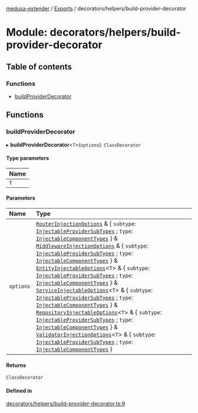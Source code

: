 [medusa-extender](../README.md) / [Exports](../modules.md) / decorators/helpers/build-provider-decorator

# Module: decorators/helpers/build-provider-decorator

## Table of contents

### Functions

- [buildProviderDecorator](decorators_helpers_build_provider_decorator.md#buildproviderdecorator)

## Functions

### buildProviderDecorator

▸ **buildProviderDecorator**<`T`\>(`options`): `ClassDecorator`

#### Type parameters

| Name |
| :------ |
| `T` |

#### Parameters

| Name | Type |
| :------ | :------ |
| `options` | [`RouterInjectionOptions`](core_types.md#routerinjectionoptions) & { `subtype`: [`InjectableProviderSubTypes`](core_types.md#injectableprovidersubtypes) ; `type`: [`InjectableComponentTypes`](core_types.md#injectablecomponenttypes)  } & [`MiddlewareInjectionOptions`](core_types.md#middlewareinjectionoptions) & { `subtype`: [`InjectableProviderSubTypes`](core_types.md#injectableprovidersubtypes) ; `type`: [`InjectableComponentTypes`](core_types.md#injectablecomponenttypes)  } & [`EntityInjectableOptions`](core_types.md#entityinjectableoptions)<`T`\> & { `subtype`: [`InjectableProviderSubTypes`](core_types.md#injectableprovidersubtypes) ; `type`: [`InjectableComponentTypes`](core_types.md#injectablecomponenttypes)  } & [`ServiceInjectableOptions`](core_types.md#serviceinjectableoptions)<`T`\> & { `subtype`: [`InjectableProviderSubTypes`](core_types.md#injectableprovidersubtypes) ; `type`: [`InjectableComponentTypes`](core_types.md#injectablecomponenttypes)  } & [`RepositoryInjectableOptions`](core_types.md#repositoryinjectableoptions)<`T`\> & { `subtype`: [`InjectableProviderSubTypes`](core_types.md#injectableprovidersubtypes) ; `type`: [`InjectableComponentTypes`](core_types.md#injectablecomponenttypes)  } & [`ValidatorInjectionOptions`](core_types.md#validatorinjectionoptions)<`T`\> & { `subtype`: [`InjectableProviderSubTypes`](core_types.md#injectableprovidersubtypes) ; `type`: [`InjectableComponentTypes`](core_types.md#injectablecomponenttypes)  } |

#### Returns

`ClassDecorator`

#### Defined in

[decorators/helpers/build-provider-decorator.ts:9](https://github.com/adrien2p/medusa-extender/blob/12c4270/src/decorators/helpers/build-provider-decorator.ts#L9)

